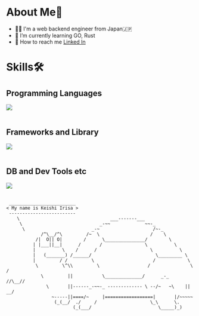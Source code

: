 # About Me👋
- 👨‍💻 I'm a web backend engineer from Japan🇯🇵
- 🌱 I’m currently learning GO, Rust
- 🧑 How to reach me [Linked In](https://www.linkedin.com/in/%E5%85%A5%E4%BD%90%E5%95%93%E5%A3%AButokyo/)

# Skills🛠️

## Programming Languages

<img src="https://skillicons.dev/icons?i=js,typescript,python,go" /> <br /><br />

## Frameworks and Library

<img src="https://skillicons.dev/icons?i=react,vue,fastapi,flask,django" /> <br /><br />

## DB and Dev Tools etc

<img src="https://skillicons.dev/icons?i=mysql,postgres,firebase,mongodb,docker,gcp,git,figma" /> <br /><br />


```
 _________________________
< My name is Keishi Irisa >
 -------------------------
    \                                  ___-------___
     \                             _-~~             ~~-_
      \                         _-~                    /~-_
             /^\__/^\         /~  \                   /    \
           /|  O|| O|        /      \_______________/        \
          | |___||__|      /       /                \          \
          |          \    /      /                    \          \
          |   (_______) /______/                        \_________ \
          |         / /         \                      /            \
           \         \^\\         \                  /               \     /
             \         ||           \______________/      _-_       //\__//
               \       ||------_-~~-_ ------------- \ --/~   ~\    || __/
                 ~-----||====/~     |==================|       |/~~~~~
                  (_(__/  ./     /                    \_\      \.
                         (_(___/                         \_____)_)
```
